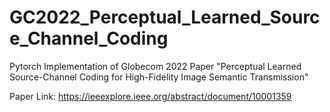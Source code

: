 # GC2022_Perceptual_Learned_Source_Channel_Coding
Pytorch Implementation of Globecom 2022 Paper "Perceptual Learned Source-Channel Coding for High-Fidelity Image Semantic Transmission"

Paper Link: https://ieeexplore.ieee.org/abstract/document/10001359

